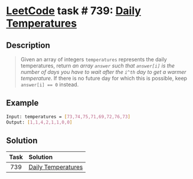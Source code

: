# [LeetCode][leetcode] task # 739: [Daily Temperatures][task]

Description
-----------

> Given an array of integers `temperatures` represents the daily temperatures,
> return _an array `answer` such that `answer[i]` is the number of days
> you have to wait after the `i^th` day to get a warmer temperature_.
> If there is no future day for which this is possible, keep `answer[i] == 0` instead.

Example
-------

```sh
Input: temperatures = [73,74,75,71,69,72,76,73]
Output: [1,1,4,2,1,1,0,0]
```

Solution
--------

| Task | Solution                       |
|:----:|:-------------------------------|
| 739  | [Daily Temperatures][solution] |


[leetcode]: <http://leetcode.com/>
[task]: <https://leetcode.com/problems/daily-temperatures/>
[solution]: <https://github.com/wellaxis/praxis-leetcode/blob/main/src/main/java/com/witalis/praxis/leetcode/task/h8/p739/option/Practice.java>
